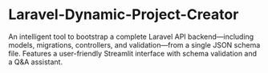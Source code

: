# Laravel-Dynamic-Project-Creator
An intelligent tool to bootstrap a complete Laravel API backend—including models, migrations, controllers, and validation—from a single JSON schema file. Features a user-friendly Streamlit interface with schema validation and a Q&amp;A assistant.
